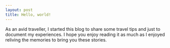 ```yaml
---
layout: post
title: Hello, world!
---
```


As an avid traveller, I started this blog to share some travel tips and just to document my experiences. I hope you enjoy reading it as much as I enjoyed reliving the memories to bring you these stories.